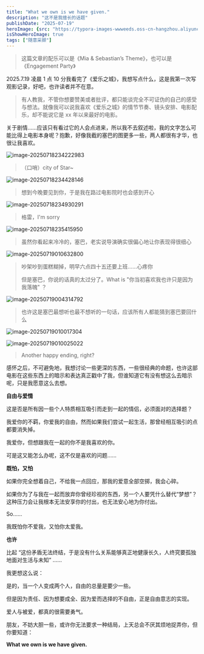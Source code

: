 ```yaml
---
title: "What we own is we have given."
description: "这不是我擅长的话题"
publishDate: "2025-07-19"
heroImage: {src: "https://typora-images-wwweeds.oss-cn-hangzhou.aliyuncs.com/image-20250718234148278.png", inferSize: true}
isShowHeroImage: true
tags: ["随意采撷"]
---
```


> 这篇文章的配乐可以是《Mia & Sebastian’s Theme》，也可以是《Engagement Party》

2025.7.19 凌晨 1 点 10 分我看完了《爱乐之城》，我想写点什么，这是我第一次写观影记录，好吧，也许读者并不在意。

> 有人教我，不管你想要赞美或者批评，都只能谈完全不可证伪的自己的感受与想法。就像我可以说我喜欢《爱乐之城》的情节节奏、镜头安排、电影配乐，却不能说它是 xx 年以来最好的电影。

关于剧情……应该只有看过它的人会点进来，所以我不去叙述啦，我的文字怎么可能比得上电影本身呢？抱歉，好像我截的塞巴的图更多一些，两人都很有才华，也很让我喜欢。

![image-20250718234222983](https://typora-images-wwweeds.oss-cn-hangzhou.aliyuncs.com/image-20250718234222983.png)

> （口哨）city of Star~ 

![image-20250718234428146](https://typora-images-wwweeds.oss-cn-hangzhou.aliyuncs.com/image-20250718234428146.png)

> 想到今晚要见到你，于是我在路过电影院时也会感到开心

![image-20250718234930291](https://typora-images-wwweeds.oss-cn-hangzhou.aliyuncs.com/image-20250718234930291.png)

> 格雷，I'm sorry

![image-20250718235415950](https://typora-images-wwweeds.oss-cn-hangzhou.aliyuncs.com/image-20250718235415950.png)

> 虽然你看起来冷冷的，塞巴，老实说导演确实很偏心地让你表现得很细心

![image-20250719010632800](https://typora-images-wwweeds.oss-cn-hangzhou.aliyuncs.com/image-20250719010632800.png)

> 吵架吵到蛋糕糊掉，明早六点四十五还要上班……心疼你
>
> 但是塞巴，你说的话真的太过分了。What is "你当初喜欢我也许只是因为我落魄" ？

![image-20250719004314792](https://typora-images-wwweeds.oss-cn-hangzhou.aliyuncs.com/image-20250719004314792.png)

> 也许这是塞巴最想听也最不想听的一句话，应该所有人都能猜到塞巴要回什么

![image-20250719010017304](https://typora-images-wwweeds.oss-cn-hangzhou.aliyuncs.com/image-20250719010017304.png)

![image-20250719010025022](https://typora-images-wwweeds.oss-cn-hangzhou.aliyuncs.com/image-20250719010025022.png)

> Another happy ending, right?

感怀之后，不可避免地，我想讨论一些更深的东西，一些很经典的命题，也许这部电影在这些东西上的暗示和表达真正戳中了我，但谁知道它有没有想这么去暗示呢，只是我愿意这么去想。

**自由与爱情**

这是否是所有因一些个人特质相互吸引而走到一起的情侣，必须面对的选择题？

我爱你的不羁，你爱我的自由，然而如果我们尝试一起生活，那曾经相互吸引的点都要消失掉。

我爱你，但想跟我在一起的你不是我喜欢的你。

可是这又能怎么办呢，这不仅是喜欢的问题……

**既怕，又怕**

如果你完全想着自己，不给我一点回应，那我的爱意全部空掷，我会心碎。

如果你为了与我在一起而放弃你曾经珍视的东西，另一个人要凭什么替代“梦想”？这种压力会让我根本无法安享你的付出，也无法安心地为你付出。

So……

我既怕你不爱我，又怕你太爱我。

**也许**

比起 “这份矛盾无法终结，于是没有什么关系能够真正地健康长久，人终究要孤独地面对生活与未知” ……

我更想这么说：

是的，当一个人变成两个人，自由的总量是要少一些。

但是因为责任、因为想要成全、因为爱而选择的不自由，正是自由意志的实现。

爱人与被爱，都真的很需要勇气。

朋友，不妨大胆一些，或许你无法要求一种结局，上天总会不厌其烦地捉弄你，但你要知道：

**What we own is we have given.**

